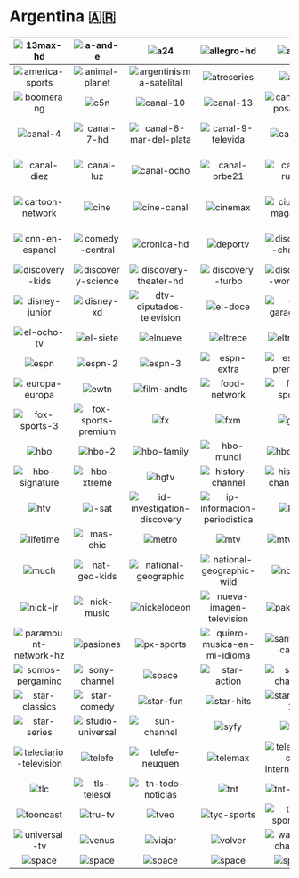# Argentina 🇦🇷

| ![13max-hd] | ![a-and-e] | ![a24] | ![allegro-hd] | ![amc] | ![america] |
|:---:|:---:|:---:|:---:|:---:|:---:|
| ![america-sports] | ![animal-planet] | ![argentinisima-satelital] | ![atreseries] | ![axn] | ![baby-tv] |
| ![boomerang] | ![c5n] | ![canal-10] | ![canal-13] | ![canal-2-posadas] | ![canal-26] |
| ![canal-4] | ![canal-7-hd] | ![canal-8-mar-del-plata] | ![canal-9-televida] | ![canal-a] | ![canal-de-la-ciudad] |
| ![canal-diez] | ![canal-luz] | ![canal-ocho] | ![canal-orbe21] | ![canal-rural] | ![canal-santa-maria] |
| ![cartoon-network] | ![cine] | ![cine-canal] | ![cinemax] | ![ciudad-magazine] | ![cm-el-canal-de-la-musica] |
| ![cnn-en-espanol] | ![comedy-central] | ![cronica-hd] | ![deportv] | ![discovery-channel] | ![discovery-home-and-health] |
| ![discovery-kids] | ![discovery-science] | ![discovery-theater-hd] | ![discovery-turbo] | ![discovery-world-hd] | ![disney-channel] |
| ![disney-junior] | ![disney-xd] | ![dtv-diputados-television] | ![el-doce] | ![el-garage-tv] | ![el-gourmet] |
| ![el-ocho-tv] | ![el-siete] | ![elnueve] | ![eltrece] | ![eltres-tv] | ![encuentro] |
| ![espn] | ![espn-2] | ![espn-3] | ![espn-extra] | ![espn-premium] | ![euro-channel] |
| ![europa-europa] | ![ewtn] | ![film-andts] | ![food-network] | ![fox-sports] | ![fox-sports-2] |
| ![fox-sports-3] | ![fox-sports-premium] | ![fx] | ![fxm] | ![glitz] | ![golf-channel] |
| ![hbo] | ![hbo-2] | ![hbo-family] | ![hbo-mundi] | ![hbo-plus] | ![hbo-pop] |
| ![hbo-signature] | ![hbo-xtreme] | ![hgtv] | ![history-channel] | ![history-channel-2] | ![hola-tv] |
| ![htv] | ![i-sat] | ![id-investigation-discovery] | ![ip-informacion-periodistica] | ![kzo] | ![la-nacion-mas] |
| ![lifetime] | ![mas-chic] | ![metro] | ![mtv] | ![mtv-00s] | ![mtv-hits] |
| ![much] | ![nat-geo-kids] | ![national-geographic] | ![national-geographic-wild] | ![nba-tv] | ![net-tv] |
| ![nick-jr] | ![nick-music] | ![nickelodeon] | ![nueva-imagen-television] | ![pakapaka] | ![paramount-network] |
| ![paramount-network-hz] | ![pasiones] | ![px-sports] | ![quiero-musica-en-mi-idioma] | ![santa-fe-canal] | ![sextreme] |
| ![somos-pergamino] | ![sony-channel] | ![space] | ![star-action] | ![star-channel] | ![star-cinema] |
| ![star-classics] | ![star-comedy] | ![star-fun] | ![star-hits] | ![star-hits-2] | ![star-life] |
| ![star-series] | ![studio-universal] | ![sun-channel] | ![syfy] | ![tbs] | ![tcm] |
| ![telediario-television] | ![telefe] | ![telefe-neuquen] | ![telemax] | ![telemundo-international] | ![television-publica] |
| ![tlc] | ![tls-telesol] | ![tn-todo-noticias] | ![tnt] | ![tnt-series] | ![tnt-sports] |
| ![tooncast] | ![tru-tv] | ![tveo] | ![tyc-sports] | ![tyc-sports-2] | ![tyc-sports-3] |
| ![universal-tv] | ![venus] | ![viajar] | ![volver] | ![warner-channel] | ![wobi] |
| ![space] | ![space] | ![space] | ![space] | ![space] | ![space] |

[13max-hd]:https://raw.githubusercontent.com/tv-logo/tv-logos/main/countries/argentina/13max-hd-ar.png
[a-and-e]:https://raw.githubusercontent.com/tv-logo/tv-logos/main/countries/argentina/a-and-e-ar.png
[a24]:https://raw.githubusercontent.com/tv-logo/tv-logos/main/countries/argentina/a24-ar.png
[allegro-hd]:https://raw.githubusercontent.com/tv-logo/tv-logos/main/countries/argentina/allegro-hd-ar.png
[amc]:https://raw.githubusercontent.com/tv-logo/tv-logos/main/countries/argentina/amc-ar.png
[america]:https://raw.githubusercontent.com/tv-logo/tv-logos/main/countries/argentina/america-ar.png
[america-sports]:https://raw.githubusercontent.com/tv-logo/tv-logos/main/countries/argentina/america-sports-ar.png
[animal-planet]:https://raw.githubusercontent.com/tv-logo/tv-logos/main/countries/argentina/animal-planet-ar.png
[argentinisima-satelital]:https://raw.githubusercontent.com/tv-logo/tv-logos/main/countries/argentina/argentinisima-satelital-ar.png
[atreseries]:https://raw.githubusercontent.com/tv-logo/tv-logos/main/countries/argentina/atreseries-ar.png
[axn]:https://raw.githubusercontent.com/tv-logo/tv-logos/main/countries/argentina/axn-ar.png
[baby-tv]:https://raw.githubusercontent.com/tv-logo/tv-logos/main/countries/argentina/baby-tv-ar.png
[boomerang]:https://raw.githubusercontent.com/tv-logo/tv-logos/main/countries/argentina/boomerang-ar.png
[c5n]:https://raw.githubusercontent.com/tv-logo/tv-logos/main/countries/argentina/c5n-ar.png
[canal-10]:https://raw.githubusercontent.com/tv-logo/tv-logos/main/countries/argentina/canal-10-ar.png
[canal-13]:https://raw.githubusercontent.com/tv-logo/tv-logos/main/countries/argentina/canal-13-ar.png
[canal-2-posadas]:https://raw.githubusercontent.com/tv-logo/tv-logos/main/countries/argentina/canal-2-posadas-ar.png
[canal-26]:https://raw.githubusercontent.com/tv-logo/tv-logos/main/countries/argentina/canal-26-ar.png
[canal-4]:https://raw.githubusercontent.com/tv-logo/tv-logos/main/countries/argentina/canal-4-ar.png
[canal-7-hd]:https://raw.githubusercontent.com/tv-logo/tv-logos/main/countries/argentina/canal-7-hd-ar.png
[canal-8-mar-del-plata]:https://raw.githubusercontent.com/tv-logo/tv-logos/main/countries/argentina/canal-8-mar-del-plata-ar.png
[canal-9-televida]:https://raw.githubusercontent.com/tv-logo/tv-logos/main/countries/argentina/canal-9-televida-ar.png
[canal-a]:https://raw.githubusercontent.com/tv-logo/tv-logos/main/countries/argentina/canal-a-ar.png
[canal-de-la-ciudad]:https://raw.githubusercontent.com/tv-logo/tv-logos/main/countries/argentina/canal-de-la-ciudad-ar.png
[canal-diez]:https://raw.githubusercontent.com/tv-logo/tv-logos/main/countries/argentina/canal-diez-ar.png
[canal-luz]:https://raw.githubusercontent.com/tv-logo/tv-logos/main/countries/argentina/canal-luz-ar.png
[canal-ocho]:https://raw.githubusercontent.com/tv-logo/tv-logos/main/countries/argentina/canal-ocho-ar.png
[canal-orbe21]:https://raw.githubusercontent.com/tv-logo/tv-logos/main/countries/argentina/canal-orbe21-ar.png
[canal-rural]:https://raw.githubusercontent.com/tv-logo/tv-logos/main/countries/argentina/canal-rural-ar.png
[canal-santa-maria]:https://raw.githubusercontent.com/tv-logo/tv-logos/main/countries/argentina/canal-santa-maria-ar.png
[cartoon-network]:https://raw.githubusercontent.com/tv-logo/tv-logos/main/countries/argentina/cartoon-network-ar.png
[cine]:https://raw.githubusercontent.com/tv-logo/tv-logos/main/countries/argentina/cine-ar-ar.png
[cine-canal]:https://raw.githubusercontent.com/tv-logo/tv-logos/main/countries/argentina/cine-canal-ar.png
[cinemax]:https://raw.githubusercontent.com/tv-logo/tv-logos/main/countries/argentina/cinemax-ar.png
[ciudad-magazine]:https://raw.githubusercontent.com/tv-logo/tv-logos/main/countries/argentina/ciudad-magazine-ar.png
[cm-el-canal-de-la-musica]:https://raw.githubusercontent.com/tv-logo/tv-logos/main/countries/argentina/cm-el-canal-de-la-musica-ar.png
[cnn-en-espanol]:https://raw.githubusercontent.com/tv-logo/tv-logos/main/countries/argentina/cnn-en-espanol-ar.png
[comedy-central]:https://raw.githubusercontent.com/tv-logo/tv-logos/main/countries/argentina/comedy-central-ar.png
[cronica-hd]:https://raw.githubusercontent.com/tv-logo/tv-logos/main/countries/argentina/cronica-hd-ar.png
[deportv]:https://raw.githubusercontent.com/tv-logo/tv-logos/main/countries/argentina/deportv-ar.png
[discovery-channel]:https://raw.githubusercontent.com/tv-logo/tv-logos/main/countries/argentina/discovery-channel-ar.png
[discovery-home-and-health]:https://raw.githubusercontent.com/tv-logo/tv-logos/main/countries/argentina/discovery-home-and-health-ar.png
[discovery-kids]:https://raw.githubusercontent.com/tv-logo/tv-logos/main/countries/argentina/discovery-kids-ar.png
[discovery-science]:https://raw.githubusercontent.com/tv-logo/tv-logos/main/countries/argentina/discovery-science-ar.png
[discovery-theater-hd]:https://raw.githubusercontent.com/tv-logo/tv-logos/main/countries/argentina/discovery-theater-hd-ar.png
[discovery-turbo]:https://raw.githubusercontent.com/tv-logo/tv-logos/main/countries/argentina/discovery-turbo-ar.png
[discovery-world-hd]:https://raw.githubusercontent.com/tv-logo/tv-logos/main/countries/argentina/discovery-world-hd-ar.png
[disney-channel]:https://raw.githubusercontent.com/tv-logo/tv-logos/main/countries/argentina/disney-channel-ar.png
[disney-junior]:https://raw.githubusercontent.com/tv-logo/tv-logos/main/countries/argentina/disney-junior-ar.png
[disney-xd]:https://raw.githubusercontent.com/tv-logo/tv-logos/main/countries/argentina/disney-xd-ar.png
[dtv-diputados-television]:https://raw.githubusercontent.com/tv-logo/tv-logos/main/countries/argentina/dtv-diputados-television-ar.png
[el-doce]:https://raw.githubusercontent.com/tv-logo/tv-logos/main/countries/argentina/el-doce-ar.png
[el-garage-tv]:https://raw.githubusercontent.com/tv-logo/tv-logos/main/countries/argentina/el-garage-tv-ar.png
[el-gourmet]:https://raw.githubusercontent.com/tv-logo/tv-logos/main/countries/argentina/el-gourmet-ar.png
[el-ocho-tv]:https://raw.githubusercontent.com/tv-logo/tv-logos/main/countries/argentina/el-ocho-tv-ar.png
[el-siete]:https://raw.githubusercontent.com/tv-logo/tv-logos/main/countries/argentina/el-siete-ar.png
[elnueve]:https://raw.githubusercontent.com/tv-logo/tv-logos/main/countries/argentina/elnueve-ar.png
[eltrece]:https://raw.githubusercontent.com/tv-logo/tv-logos/main/countries/argentina/eltrece-ar.png
[eltres-tv]:https://raw.githubusercontent.com/tv-logo/tv-logos/main/countries/argentina/eltres-tv-ar.png
[encuentro]:https://raw.githubusercontent.com/tv-logo/tv-logos/main/countries/argentina/encuentro-ar.png
[espn]:https://raw.githubusercontent.com/tv-logo/tv-logos/main/countries/argentina/espn-ar.png
[espn-2]:https://raw.githubusercontent.com/tv-logo/tv-logos/main/countries/argentina/espn-2-ar.png
[espn-3]:https://raw.githubusercontent.com/tv-logo/tv-logos/main/countries/argentina/espn-3-ar.png
[espn-extra]:https://raw.githubusercontent.com/tv-logo/tv-logos/main/countries/argentina/espn-extra-ar.png
[espn-premium]:https://raw.githubusercontent.com/tv-logo/tv-logos/main/countries/argentina/espn-premium-ar.png
[euro-channel]:https://raw.githubusercontent.com/tv-logo/tv-logos/main/countries/argentina/euro-channel-ar.png
[europa-europa]:https://raw.githubusercontent.com/tv-logo/tv-logos/main/countries/argentina/europa-europa-ar.png
[ewtn]:https://raw.githubusercontent.com/tv-logo/tv-logos/main/countries/argentina/ewtn-ar.png
[film-andts]:https://raw.githubusercontent.com/tv-logo/tv-logos/main/countries/argentina/film-and-arts-ar.png
[food-network]:https://raw.githubusercontent.com/tv-logo/tv-logos/main/countries/argentina/food-network-ar.png
[fox-sports]:https://raw.githubusercontent.com/tv-logo/tv-logos/main/countries/argentina/fox-sports-ar.png
[fox-sports-2]:https://raw.githubusercontent.com/tv-logo/tv-logos/main/countries/argentina/fox-sports-2-ar.png
[fox-sports-3]:https://raw.githubusercontent.com/tv-logo/tv-logos/main/countries/argentina/fox-sports-3-ar.png
[fox-sports-premium]:https://raw.githubusercontent.com/tv-logo/tv-logos/main/countries/argentina/fox-sports-premium-ar.png
[fx]:https://raw.githubusercontent.com/tv-logo/tv-logos/main/countries/argentina/fx-ar.png
[fxm]:https://raw.githubusercontent.com/tv-logo/tv-logos/main/countries/argentina/fxm-ar.png
[glitz]:https://raw.githubusercontent.com/tv-logo/tv-logos/main/countries/argentina/glitz-ar.png
[golf-channel]:https://raw.githubusercontent.com/tv-logo/tv-logos/main/countries/argentina/golf-channel-ar.png
[hbo]:https://raw.githubusercontent.com/tv-logo/tv-logos/main/countries/argentina/hbo-ar.png
[hbo-2]:https://raw.githubusercontent.com/tv-logo/tv-logos/main/countries/argentina/hbo-2-ar.png
[hbo-family]:https://raw.githubusercontent.com/tv-logo/tv-logos/main/countries/argentina/hbo-family-ar.png
[hbo-mundi]:https://raw.githubusercontent.com/tv-logo/tv-logos/main/countries/argentina/hbo-mundi-ar.png
[hbo-plus]:https://raw.githubusercontent.com/tv-logo/tv-logos/main/countries/argentina/hbo-plus-ar.png
[hbo-pop]:https://raw.githubusercontent.com/tv-logo/tv-logos/main/countries/argentina/hbo-pop-ar.png
[hbo-signature]:https://raw.githubusercontent.com/tv-logo/tv-logos/main/countries/argentina/hbo-signature-ar.png
[hbo-xtreme]:https://raw.githubusercontent.com/tv-logo/tv-logos/main/countries/argentina/hbo-xtreme-ar.png
[hgtv]:https://raw.githubusercontent.com/tv-logo/tv-logos/main/countries/argentina/hgtv-ar.png
[history-channel]:https://raw.githubusercontent.com/tv-logo/tv-logos/main/countries/argentina/history-channel-ar.png
[history-channel-2]:https://raw.githubusercontent.com/tv-logo/tv-logos/main/countries/argentina/history-channel-2-ar.png
[hola-tv]:https://raw.githubusercontent.com/tv-logo/tv-logos/main/countries/argentina/hola-tv-ar.png
[htv]:https://raw.githubusercontent.com/tv-logo/tv-logos/main/countries/argentina/htv-ar.png
[i-sat]:https://raw.githubusercontent.com/tv-logo/tv-logos/main/countries/argentina/i-sat-ar.png
[id-investigation-discovery]:https://raw.githubusercontent.com/tv-logo/tv-logos/main/countries/argentina/id-investigation-discovery-ar.png
[ip-informacion-periodistica]:https://raw.githubusercontent.com/tv-logo/tv-logos/main/countries/argentina/ip-informacion-periodistica-ar.png
[kzo]:https://raw.githubusercontent.com/tv-logo/tv-logos/main/countries/argentina/kzo-ar.png
[la-nacion-mas]:https://raw.githubusercontent.com/tv-logo/tv-logos/main/countries/argentina/la-nacion-mas-ar.png
[lifetime]:https://raw.githubusercontent.com/tv-logo/tv-logos/main/countries/argentina/lifetime-ar.png
[mas-chic]:https://raw.githubusercontent.com/tv-logo/tv-logos/main/countries/argentina/mas-chic-ar.png
[metro]:https://raw.githubusercontent.com/tv-logo/tv-logos/main/countries/argentina/metro-ar.png
[mtv]:https://raw.githubusercontent.com/tv-logo/tv-logos/main/countries/argentina/mtv-ar.png
[mtv-00s]:https://raw.githubusercontent.com/tv-logo/tv-logos/main/countries/argentina/mtv-00s-ar.png
[mtv-hits]:https://raw.githubusercontent.com/tv-logo/tv-logos/main/countries/argentina/mtv-hits-ar.png
[much]:https://raw.githubusercontent.com/tv-logo/tv-logos/main/countries/argentina/much-ar.png
[nat-geo-kids]:https://raw.githubusercontent.com/tv-logo/tv-logos/main/countries/argentina/nat-geo-kids-ar.png
[national-geographic]:https://raw.githubusercontent.com/tv-logo/tv-logos/main/countries/argentina/national-geographic-ar.png
[national-geographic-wild]:https://raw.githubusercontent.com/tv-logo/tv-logos/main/countries/argentina/national-geographic-wild-ar.png
[nba-tv]:https://raw.githubusercontent.com/tv-logo/tv-logos/main/countries/argentina/nba-tv-ar.png
[net-tv]:https://raw.githubusercontent.com/tv-logo/tv-logos/main/countries/argentina/net-tv-ar.png
[nick-jr]:https://raw.githubusercontent.com/tv-logo/tv-logos/main/countries/argentina/nick-jr-ar.png
[nick-music]:https://raw.githubusercontent.com/tv-logo/tv-logos/main/countries/argentina/nick-music-ar.png
[nickelodeon]:https://raw.githubusercontent.com/tv-logo/tv-logos/main/countries/argentina/nickelodeon-ar.png
[nueva-imagen-television]:https://raw.githubusercontent.com/tv-logo/tv-logos/main/countries/argentina/nueva-imagen-television-ar.png
[pakapaka]:https://raw.githubusercontent.com/tv-logo/tv-logos/main/countries/argentina/pakapaka-ar.png
[paramount-network]:https://raw.githubusercontent.com/tv-logo/tv-logos/main/countries/argentina/paramount-network-ar.png
[paramount-network-hz]:https://raw.githubusercontent.com/tv-logo/tv-logos/main/countries/argentina/paramount-network-hz-ar.png
[pasiones]:https://raw.githubusercontent.com/tv-logo/tv-logos/main/countries/argentina/pasiones-ar.png
[px-sports]:https://raw.githubusercontent.com/tv-logo/tv-logos/main/countries/argentina/px-sports-ar.png
[quiero-musica-en-mi-idioma]:https://raw.githubusercontent.com/tv-logo/tv-logos/main/countries/argentina/quiero-musica-en-mi-idioma-ar.png
[santa-fe-canal]:https://raw.githubusercontent.com/tv-logo/tv-logos/main/countries/argentina/santa-fe-canal-ar.png
[sextreme]:https://raw.githubusercontent.com/tv-logo/tv-logos/main/countries/argentina/sextreme-ar.png
[somos-pergamino]:https://raw.githubusercontent.com/tv-logo/tv-logos/main/countries/argentina/somos-pergamino-ar.png
[sony-channel]:https://raw.githubusercontent.com/tv-logo/tv-logos/main/countries/argentina/sony-channel-ar.png
[space]:https://raw.githubusercontent.com/tv-logo/tv-logos/main/countries/argentina/space-ar.png
[star-action]:https://raw.githubusercontent.com/tv-logo/tv-logos/main/countries/argentina/star-action-ar.png
[star-channel]:https://raw.githubusercontent.com/tv-logo/tv-logos/main/countries/argentina/star-channel-ar.png
[star-cinema]:https://raw.githubusercontent.com/tv-logo/tv-logos/main/countries/argentina/star-cinema-ar.png
[star-classics]:https://raw.githubusercontent.com/tv-logo/tv-logos/main/countries/argentina/star-classics-ar.png
[star-comedy]:https://raw.githubusercontent.com/tv-logo/tv-logos/main/countries/argentina/star-comedy-ar.png
[star-fun]:https://raw.githubusercontent.com/tv-logo/tv-logos/main/countries/argentina/star-fun-ar.png
[star-hits]:https://raw.githubusercontent.com/tv-logo/tv-logos/main/countries/argentina/star-hits-ar.png
[star-hits-2]:https://raw.githubusercontent.com/tv-logo/tv-logos/main/countries/argentina/star-hits-2-ar.png
[star-life]:https://raw.githubusercontent.com/tv-logo/tv-logos/main/countries/argentina/star-life-ar.png
[star-series]:https://raw.githubusercontent.com/tv-logo/tv-logos/main/countries/argentina/star-series-ar.png
[studio-universal]:https://raw.githubusercontent.com/tv-logo/tv-logos/main/countries/argentina/studio-universal-ar.png
[sun-channel]:https://raw.githubusercontent.com/tv-logo/tv-logos/main/countries/argentina/sun-channel-ar.png
[syfy]:https://raw.githubusercontent.com/tv-logo/tv-logos/main/countries/argentina/syfy-ar.png
[tbs]:https://raw.githubusercontent.com/tv-logo/tv-logos/main/countries/argentina/tbs-ar.png
[tcm]:https://raw.githubusercontent.com/tv-logo/tv-logos/main/countries/argentina/tcm-ar.png
[telediario-television]:https://raw.githubusercontent.com/tv-logo/tv-logos/main/countries/argentina/telediario-television-ar.png
[telefe]:https://raw.githubusercontent.com/tv-logo/tv-logos/main/countries/argentina/telefe-ar.png
[telefe-neuquen]:https://raw.githubusercontent.com/tv-logo/tv-logos/main/countries/argentina/telefe-neuquen-ar.png
[telemax]:https://raw.githubusercontent.com/tv-logo/tv-logos/main/countries/argentina/telemax-ar.png
[telemundo-international]:https://raw.githubusercontent.com/tv-logo/tv-logos/main/countries/argentina/telemundo-international-ar.png
[television-publica]:https://raw.githubusercontent.com/tv-logo/tv-logos/main/countries/argentina/television-publica-ar.png
[tlc]:https://raw.githubusercontent.com/tv-logo/tv-logos/main/countries/argentina/tlc-ar.png
[tls-telesol]:https://raw.githubusercontent.com/tv-logo/tv-logos/main/countries/argentina/tls-telesol-ar.png
[tn-todo-noticias]:https://raw.githubusercontent.com/tv-logo/tv-logos/main/countries/argentina/tn-todo-noticias-ar.png
[tnt]:https://raw.githubusercontent.com/tv-logo/tv-logos/main/countries/argentina/tnt-ar.png
[tnt-series]:https://raw.githubusercontent.com/tv-logo/tv-logos/main/countries/argentina/tnt-series-ar.png
[tnt-sports]:https://raw.githubusercontent.com/tv-logo/tv-logos/main/countries/argentina/tnt-sports-ar.png
[tooncast]:https://raw.githubusercontent.com/tv-logo/tv-logos/main/countries/argentina/tooncast-ar.png
[tru-tv]:https://raw.githubusercontent.com/tv-logo/tv-logos/main/countries/argentina/tru-tv-ar.png
[tveo]:https://raw.githubusercontent.com/tv-logo/tv-logos/main/countries/argentina/tveo-ar.png
[tyc-sports]:https://raw.githubusercontent.com/tv-logo/tv-logos/main/countries/argentina/tyc-sports-ar.png
[tyc-sports-2]:https://raw.githubusercontent.com/tv-logo/tv-logos/main/countries/argentina/tyc-sports-2-ar.png
[tyc-sports-3]:https://raw.githubusercontent.com/tv-logo/tv-logos/main/countries/argentina/tyc-sports-3-ar.png
[universal-tv]:https://raw.githubusercontent.com/tv-logo/tv-logos/main/countries/argentina/universal-tv-ar.png
[venus]:https://raw.githubusercontent.com/tv-logo/tv-logos/main/countries/argentina/venus-ar.png
[viajar]:https://raw.githubusercontent.com/tv-logo/tv-logos/main/countries/argentina/viajar-ar.png
[volver]:https://raw.githubusercontent.com/tv-logo/tv-logos/main/countries/argentina/volver-ar.png
[warner-channel]:https://raw.githubusercontent.com/tv-logo/tv-logos/main/countries/argentina/warner-channel-ar.png
[wobi]:https://raw.githubusercontent.com/tv-logo/tv-logos/main/countries/argentina/wobi-ar.png

[Space]:https://raw.githubusercontent.com/tv-logo/tv-logos/main/misc/space-1500.png "Space"
